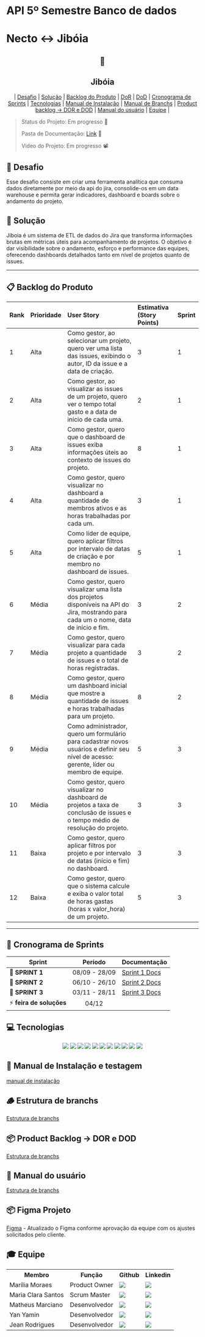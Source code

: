 # API 5º Semestre Banco de dados

# Necto <-> Jibóia

<p align="center">
      <h2 align="center"> 🐍</h2>
      <h2 align="center"> Jibóia</h2>
</p>

<p align="center">
  | <a href ="#desafio"> Desafio</a>  |
  <a href ="#solucao"> Solução</a>  |   
  <a href ="#backlog"> Backlog do Produto</a>  |
  <a href ="#dor">DoR</a>  |
  <a href ="#dod">DoD</a>  |
  <a href ="#sprint"> Cronograma de Sprints</a>  |
  <a href ="#tecnologias">Tecnologias</a> |
  <a href ="#manual">Manual de Instalação</a>  |
  <a href ="#branchs">Manual de Branchs</a>  |
  <a href ="#pb">Product backlog -> DOR e DOD</a>  |
  <a href ="#manual_usuario">Manual do usuário</a>  | 
  <a href ="#equipe"> Equipe</a> |
</p>

> Status do Projeto: Em progresso  🚧 
>
>
> Pasta de Documentação: [Link](./documentacao) 📄
> 
> Video do Projeto:  Em progresso  📽️

## 🏅 Desafio <a id="desafio"></a>

Esse desafio consiste em criar uma ferramenta analítica que consuma dados diretamente por meio da api do jira, consolide-os em um data warehouse e permita gerar indicadores, dashboard e boards sobre o andamento do projeto.
## 🏅 Solução <a id="solucao"></a>

Jiboia é um sistema de ETL de dados do Jira que transforma informações brutas em métricas úteis para acompanhamento de projetos.
O objetivo é dar visibilidade sobre o andamento, esforço e performance das equipes, oferecendo dashboards detalhados tanto em nível de projetos quanto de issues.

---

## 📋 Backlog do Produto <a id="backlog"></a>

| Rank | Prioridade | User Story | Estimativa (Story Points) | Sprint |
| :--- | :--- | :--- | :--- | :--- |
| 1 | Alta | Como gestor, ao selecionar um projeto, quero ver uma lista das issues, exibindo o autor, ID da issue e a data de criação. |3 | 1 |
| 2 | Alta | Como gestor, ao visualizar as issues de um projeto, quero ver o tempo total gasto e a data de início de cada uma. |2 | 1 |
| 3 | Alta | Como gestor, quero que o dashboard de issues exiba informações úteis ao contexto de issues do projeto. | 8| 1 |
| 4 | Alta| Como gestor, quero visualizar no dashboard a quantidade de membros ativos e as horas trabalhadas por cada um. |3 | 1 |
| 5 | Alta | Como líder de equipe, quero aplicar filtros por intervalo de datas de criação e por membro no dashboard de issues. | 5| 1 |
| 6 | Média | Como gestor, quero visualizar uma lista dos projetos disponíveis na API do Jira, mostrando para cada um o nome, data de início e fim. | 3| 2 |
| 7 | Média | Como gestor, quero visualizar para cada projeto a quantidade de issues e o total de horas registradas. | 3| 2 |
| 8 | Média | Como gestor, quero um dashboard inicial que mostre a quantidade de issues e horas trabalhadas para um projeto. |8| 2 |
| 9 | Média | Como administrador, quero um formulário para cadastrar novos usuários e definir seu nível de acesso: gerente, líder ou membro de equipe. |5| 3 |
| 10 | Média | Como gestor, quero visualizar no dashboard de projetos a taxa de conclusão de issues e o tempo médio de resolução do projeto. | 3| 3 |
| 11 | Baixa | Como gestor, quero aplicar filtros por projeto e por intervalo de datas (início e fim) no dashboard. | 3| 3 |
| 12 | Baixa | Como gestor, quero que o sistema calcule e exiba o valor total de horas gastas (horas x valor_hora) de um projeto. | 5| 3 |

---

## 📅 Cronograma de Sprints <a id="sprint"></a>

| Sprint          |    Período    | Documentação                                     |
| --------------- | :-----------: | ------------------------------------------------ |
| 🔖 **SPRINT 1** | 08/09 - 28/09 | [Sprint 1 Docs](./documentacao/produto/backlog%20sprints/sprint1.md) |
| 🔖 **SPRINT 2** | 06/10 - 26/10 | [Sprint 2 Docs]() |
| 🔖 **SPRINT 3** | 03/11 - 28/11 | [Sprint 3 Docs]() |
| ⚡️ **feira de soluções** |04/12 | |


## 💻 Tecnologias <a id="tecnologias"></a>

<h4 align="center">
 <a href="https://www.python.org/"><img src="https://img.shields.io/badge/Python-3776AB?style=for-the-badge&logo=python&logoColor=white"></a>
 <a href="https://www.typescriptlang.org/"><img src="https://img.shields.io/badge/TypeScript-3178C6?style=for-the-badge&logo=typescript&logoColor=white"></a>
 <a href="https://vuejs.org/"><img src="https://img.shields.io/badge/Vue.js-35495E?style=for-the-badge&logo=vue.js&logoColor=4FC08D"/></a>
 <a href="https://www.atlassian.com/software/jira"><img src="https://img.shields.io/badge/Jira-0052CC?style=for-the-badge&logo=jira&logoColor=white"/></a>
 <a href="https://github.com/"><img src="https://img.shields.io/badge/github-%23121011.svg?style=for-the-badge&logo=github&logoColor=white"/></a>
 <a href="https://www.figma.com/"><img src="https://img.shields.io/badge/Figma-F24E1E?style=for-the-badge&logo=figma&logoColor=white"/></a>
 <a href="https://aws.amazon.com/"><img src="https://img.shields.io/badge/Amazon_AWS-FF9900?style=for-the-badge&logo=amazonaws&logoColor=white"></a>
 <a href="https://www.postgresql.org/"><img src="https://img.shields.io/badge/PostgreSQL-316192?style=for-the-badge&logo=postgresql&logoColor=white"></a>
 <a href="https://www.djangoproject.com/"><img src="https://img.shields.io/badge/Django-092E20?style=for-the-badge&logo=django&logoColor=white"></a>
 <a href="https://www.docker.com/"><img src="https://img.shields.io/badge/Docker-2496ED?style=for-the-badge&logo=docker&logoColor=white"></a>
 <a href="https://dbeaver.io/"><img src="https://img.shields.io/badge/DBeaver-372923?style=for-the-badge&logo=dbeaver&logoColor=white"></a>
</h4>

## 📖 Manual de Instalação e testagem <a id="manual"></a>
[manual de instalação](./documentacao/tecnica/manual_de_instalacao.md)

## 🪵 Estrutura de branchs  <a id="branchs"></a>
[Estrutura de branchs](./documentacao/tecnica/estrutura_de_branchs.md)

## 📦 Product Backlog -> DOR e DOD  <a id="pb"></a>
[Estrutura de branchs](./documentacao/tecnica/estrutura_de_branchs.md)

## 📖 Manual do usuário  <a id="manual_usuario"></a>
[Estrutura de branchs](./documentacao/produto/manual_do_usuario.md)

## 📦 Figma Projeto <a id="figma"></a>
[Figma](https://www.figma.com/design/YBuIsfRpONwxIMrR1xqMyv/API-5%C2%BA-SEM?node-id=0-1&t=ZWqGjJXrsCpHYu7s-1 ) - Atualizado o Figma conforme aprovação da equipe com os ajustes solicitados pelo cliente.

## 🎓 Equipe <a id="equipe"></a>

<div align="center">
  <table>
    <tr>
      <th>Membro</th>
      <th>Função</th>
      <th>Github</th>
      <th>Linkedin</th>
    </tr>
    <tr>
      <td>Marília Moraes</td>
      <td>Product Owner</td>
      <td><a href="https://github.com/marilia-borgo"><img src="https://img.shields.io/badge/GitHub-100000?style=for-the-badge&logo=github&logoColor=white"></a></td>
      <td><a href="https://www.linkedin.com/in/mariliaborgo/"><img src="https://img.shields.io/badge/LinkedIn-0077B5?style=for-the-badge&logo=linkedin&logoColor=white"></a></td>
    </tr>
    <tr>
      <td>Maria Clara Santos</td>
      <td>Scrum Master</td>
      <td><a href="https://github.com/c137santos"><img src="https://img.shields.io/badge/GitHub-100000?style=for-the-badge&logo=github&logoColor=white"></a></td>
      <td><a href="https://www.linkedin.com/in/c137santos/"><img src="https://img.shields.io/badge/LinkedIn-0077B5?style=for-the-badge&logo=linkedin&logoColor=white"></a></td>
    </tr>
    <tr>
      <td>Matheus Marciano</td>
      <td>Desenvolvedor</td>
      <td><a href="https://github.com/MarcyLeite"><img src="https://img.shields.io/badge/GitHub-100000?style=for-the-badge&logo=github&logoColor=white"></a></td>
      <td><a href="https://www.linkedin.com/in/matheus-marciano-leite/"><img src="https://img.shields.io/badge/LinkedIn-0077B5?style=for-the-badge&logo=linkedin&logoColor=white"></a></td>
    </tr>
    <tr>
      <td>Yan Yamin</td>
      <td>Desenvolvedor</td>
      <td><a href="https://github.com/YanYamim"><img src="https://img.shields.io/badge/GitHub-100000?style=for-the-badge&logo=github&logoColor=white"></a></td>
      <td><a href="https://www.linkedin.com/in/yan-yamim-185220278/"><img src="https://img.shields.io/badge/LinkedIn-0077B5?style=for-the-badge&logo=linkedin&logoColor=white"></a></td>
    </tr>
    <tr>
      <td>Jean Rodrigues</td>
      <td>Desenvolvedor</td>
      <td><a href="https://github.com/JeanRodrigues1"><img src="https://img.shields.io/badge/GitHub-100000?style=for-the-badge&logo=github&logoColor=white"></a></td>
      <td><a href="https://www.linkedin.com/in/jean-rodrigues-0569a0251/"><img src="https://img.shields.io/badge/LinkedIn-0077B5?style=for-the-badge&logo=linkedin&logoColor=white"></a></td>
    </tr>
  </table>
</div>
